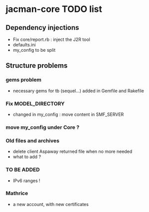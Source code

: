 # jacman-core TODO list

## Dependency injections
* Fix core/report.rb : inject the J2R tool
* defaults.ini
* my_config to be split

## Structure problems

### gems problem
* necessary gems for tb (sequel...) added in Gemfile and Rakefile

### Fix MODEL_DIRECTORY
* changed in my_config : move content in SMF_SERVER

### move my_config under Core ?

### Old files and archives
* delete client Aspaway returned file when no more needed
* what to add ?

### TO BE ADDED
* IPv6 ranges !

### Mathrice
* a new account, with new certificates
